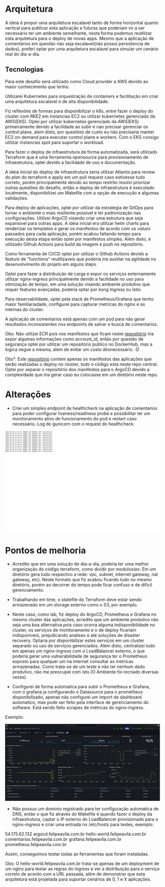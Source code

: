 # Arquitetura

A ideia é propor uma arquitetura escalavel tanto de forma horizontal quanto vertical para publicar esta aplicação e futuras que poderiam vir a ser necessario ter um ambiente semelhante, nesta forma podemos reutilizar esta arquitetura para o deploy de novas apps. Mesmo que a aplicação de comentários em questão não seja escalavel(não possui persistencia de dados), preferi optar por uma arquitetura escalavel para simular um cenário real do dia-a-dia.

## Tecnologias

Para este desafio será utilizado como Cloud provider a AWS devido ao maior conhecimento que tenho.

Utilizarei Kubernetes para orquestração de containers e facilitação em criar uma arquitetura escalavel e de alta disponibilidade.

Fiz reflexões de formas para disponibilizar o k8s, entre fazer o deploy do cluster com RKE2 em instancias EC2 ou utilizar kubernetes gerenciado da AWS(EKS). Optei por utilizar kubernetes gerenciado da AWS(EKS) primeiramente devido a facilidade ao subir e nao precisar gerenciar os control plane, alem disto, por questões de custo eu não precisaria manter EC2 on-demand para executar control plane e workers. Com o EKS consigo utilizar instancias spot para suportar o workload.

Para fazer o deploy de infraestrutura de forma automatizada, será utilizado Terraform que é uma ferramenta opensource para provisionamento de infraestrutura, optei devido a facilidade de uso e documentação.

A ideia inicial do deploy de infraestrutura seria utilizar Atlantis para review do *plan* do terraform e apply em um pull request caso estivesse tudo correto, porém principalmente devido ao tempo restrito resolvi priorizar outras questões do desafio, então o deploy de infraestrutura é executado localmente, disponibilizei um Makefile com a opção de execução e algumas validações.

Para deploy de aplicações, optei por utilizar da estrategia de GitOps para tornar o ambiente o mais resiliente possivel e ter padronização nas configurações. Utilizei ArgoCD visando criar uma estrutura que seja expansivel para outras apps. A ideia inicial era utilizar helm charts para renderizar os templates e gerar os manifestos de acordo com os *values* passados para cada aplicação, porém acabou faltando tempo para execução desta etapa então optei por manifestos simples. Além disto, é utilizado Github Actions para build da imagem e push no repositório.

Como ferramenta de CI/CD optei por utilizar o Github Actions devido a feature de "functions" reutilizaveis que poderia me auxiliar na agilidade no desenvolvimento do projeto em alguns steps.

Optei para fazer a distribuição de carga e expor os serviços externamente utilizar nginx-ingress principalmente devido a facilidade no uso para otimização de tempo, em uma solução visando ambiente produtivo que requer features avançadas, poderia optar por kong Ingress ou Istio.

Para observabilidade, optei pela stack de Prometheus/Grafana que tenho maior familiariadade, configurei para capturar metricas do nginx e as internas do cluster.

A aplicação de comentarios está apenas com um pod para não gerar resultados inconsistentes nos endpoints de salvar e busca de comentarios.

Obs: Não utilizei ECR pois nos manifestos que ficam neste [repositório](https://github.com/Fsavila/desafio-apps) iria expor algumas informações como account_id, então por questão de segurança optei por utilizar um repositório publico no DockerHub, mas a logica segue a mesma, alem de evitar um custo desnecessario. :D

Obs²: Este [repositório](https://github.com/Fsavila/desafio-apps) contem apenas os manifestos das aplicações que serão realizadas o deploy no cluster, todo o código esta neste repo central. Optei por separar o repositório dos manifestos para o ArgoCD devido a complexidade que iria gerar caso eu colocasse em um diretório neste repo.

# Alterações

- Criei um simples endpoint de healthcheck na aplicação de comentarios para poder configurar liveness/readiness probe e possibilitar ter um monitoramento ativo de funcionamento do pod e restart caso necessário. Log do gunicorn com o request do healthcheck:

![Healthcheck](./images/healthcheck.png)

# Pontos de melhoria

- Acredito que em uma solução de dia-a-dia, poderia ter uma melhor organização do código terraform, como dividir por modulos(ex: Em um diretório gera tudo respectivo a rede: vpc, subnet, internet gateway, nat gateway, etc). Neste formato que fiz acabou ficando tudo no mesmo diretório, porém ao decorrer do tempo pode ficar confuso e de dificil gerenciamento.

- Trabalhando em time, o statefile do Terraform deve estar sendo armazenado em um storage externo como o S3, por exemplo.

- Neste caso, como lab, fiz deploy do ArgoCD, Prometheus e Grafana no mesmo cluster das aplicações, acredito que um ambiente produtivo não seja uma boa alternativa pois caso ocorra alguma indisponibilidade no cluster, os serviços de monitoramento e o de deploy ficariam indisponiveis, prejudicando analises e até soluções de disaster recovery. Optaria por disponibilizar estes serviços em um cluster separado ou uso de serviços gerenciados. Além disto, centralizei tudo em apenas um nginx-ingress com o LoadBalancer externo, o que poderia gerar uma vulnerabilidade de segurança ter o Prometheus exposto para qualquer um na internet consultar as metricas armazenadas. Como trata-se de um teste e não ter nenhum dado produtivo, não me preocupei com isto.(O Ambiente foi recriado diversas vezes).

- Configurei de forma automatica para subir o Prometheus e Grafana, com o grafana ja configurando o Datasource para o prometheus disponibilizado, apenas não configurei um import de dashboard automatico, mas pode ser feito pela interface de gerenciamento do software. Está sendo feito scrapes de métricas do nginx-ingress.

Exemplo:

![Grafana](./images/grafana.png)

- Não possuo um dominio registrado para ter configuração automatica de DNS, então o que fiz através do Makefile é quando fazer o deploy da infraestrutura, captar o IP externo do LoadBalancer provisionado para o nginx-ingress e criar uma entrada no /etc/hosts para testes, exemplo:

54.175.62.132 argocd.felipeavila.com.br hello-world.felipeavila.com.br comentarios.felipeavila.com.br grafana.felipeavila.com.br prometheus.felipeavila.com.br

Assim, conseguimos testar todas as ferramentas que foram instaladas.

Obs: O hello-world.felipeavila.com.br trata-se apenas de um deployment de um nginx para testar as regras do ingress e ver a distribuição para o serviço correto de acordo com a URL passada, além de demonstrar que esta arquitetura está projetada para suportar cenários de 0, 1 e X aplicações.
